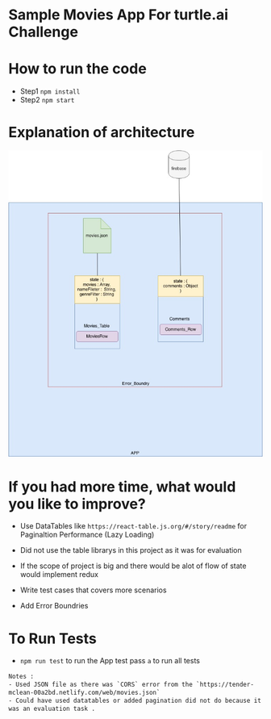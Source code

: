 # Sample Movies App For turtle.ai Challenge 

# How to run the code

- Step1 `npm install`
- Step2 `npm start`

# Explanation of architecture

![Architecture Diagram](./Images/arc.jpg)


# If you had more time, what would you like to improve?

- Use DataTables like `https://react-table.js.org/#/story/readme` for Paginaltion Performance (Lazy Loading)

- Did not use the table librarys in this project as it was for evaluation  
- If the scope of project is big and there would be alot of flow of state would implement redux 
- Write test cases that covers more scenarios 
- Add Error Boundries

# To Run Tests 

- `npm run test` to run the App test pass `a` to run all tests 


```
Notes :
- Used JSON file as there was `CORS` error from the `https://tender-mclean-00a2bd.netlify.com/web/movies.json`
- Could have used datatables or added pagination did not do because it was an evaluation task .